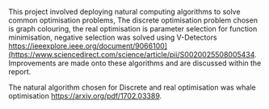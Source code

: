 This project involved deploying natural computing algorithms to solve common optimisation problems, The discrete optimisation problem chosen is graph colouring, the real optimisation is parameter selection for function minimisation, negative selection was solved using V-Detectors https://ieeexplore.ieee.org/document/9066100](https://www.sciencedirect.com/science/article/pii/S0020025508005434.
Improvements are made onto these algorithms and are discussed within the report.

The natural algorithm chosen for Discrete and real optimisation was whale optimisation https://arxiv.org/pdf/1702.03389.

